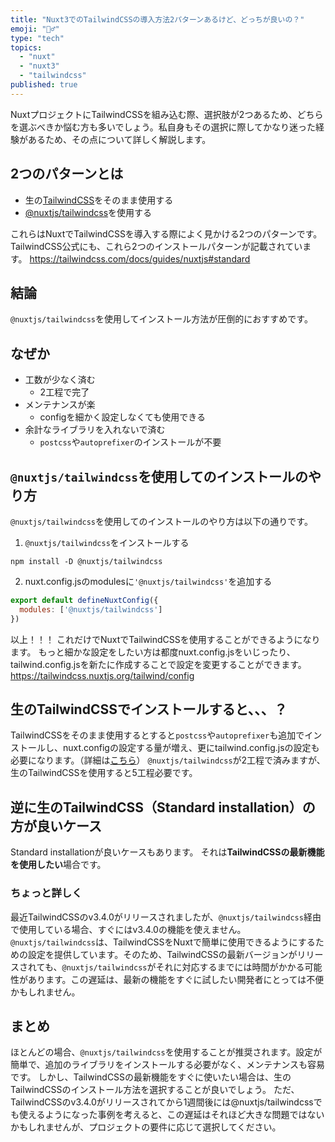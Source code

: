 ```yaml
---
title: "Nuxt3でのTailwindCSSの導入方法2パターンあるけど、どっちが良いの？"
emoji: "🤷‍♂️"
type: "tech"
topics:
  - "nuxt"
  - "nuxt3"
  - "tailwindcss"
published: true
---
```


NuxtプロジェクトにTailwindCSSを組み込む際、選択肢が2つあるため、どちらを選ぶべきか悩む方も多いでしょう。私自身もその選択に際してかなり迷った経験があるため、その点について詳しく解説します。

## 2つのパターンとは
- 生の[TailwindCSS](https://tailwindcss.com/docs/guides/nuxtjs#standard)をそのまま使用する
- [@nuxtjs/tailwindcss](https://tailwindcss.nuxtjs.org/)を使用する

これらはNuxtでTailwindCSSを導入する際によく見かける2つのパターンです。TailwindCSS公式にも、これら2つのインストールパターンが記載されています。
https://tailwindcss.com/docs/guides/nuxtjs#standard

## 結論
`@nuxtjs/tailwindcss`を使用してインストール方法が圧倒的におすすめです。

## なぜか
- 工数が少なく済む
  - 2工程で完了
- メンテナンスが楽
  - configを細かく設定しなくても使用できる
- 余計なライブラリを入れないで済む
  - `postcss`や`autoprefixer`のインストールが不要

## `@nuxtjs/tailwindcss`を使用してのインストールのやり方
`@nuxtjs/tailwindcss`を使用してのインストールのやり方は以下の通りです。
1. `@nuxtjs/tailwindcss`をインストールする
```sh:ターミナル
npm install -D @nuxtjs/tailwindcss
```
2. nuxt.config.jsのmodulesに`'@nuxtjs/tailwindcss'`を追加する
```JavaScript:nuxt.config.js
export default defineNuxtConfig({
  modules: ['@nuxtjs/tailwindcss']
})
```
以上！！！
これだけでNuxtでTailwindCSSを使用することができるようになります。
もっと細かな設定をしたい方は都度nuxt.config.jsをいじったり、tailwind.config.jsを新たに作成することで設定を変更することができます。
https://tailwindcss.nuxtjs.org/tailwind/config

## 生のTailwindCSSでインストールすると、、、？
TailwindCSSをそのまま使用するとすると`postcss`や`autoprefixer`も追加でインストールし、nuxt.configの設定する量が増え、更にtailwind.config.jsの設定も必要になります。（詳細は[こちら](https://tailwindcss.com/docs/guides/nuxtjs#standard)）
`@nuxtjs/tailwindcss`が2工程で済みますが、生のTailwindCSSを使用すると5工程必要です。


## 逆に生のTailwindCSS（Standard installation）の方が良いケース
Standard installationが良いケースもあります。
それは**TailwindCSSの最新機能を使用したい**場合です。

### ちょっと詳しく
最近TailwindCSSのv3.4.0がリリースされましたが、`@nuxtjs/tailwindcss`経由で使用している場合、すぐにはv3.4.0の機能を使えません。
`@nuxtjs/tailwindcss`は、TailwindCSSをNuxtで簡単に使用できるようにするための設定を提供しています。そのため、TailwindCSSの最新バージョンがリリースされても、`@nuxtjs/tailwindcss`がそれに対応するまでには時間がかかる可能性があります。この遅延は、最新の機能をすぐに試したい開発者にとっては不便かもしれません。

## まとめ
ほとんどの場合、`@nuxtjs/tailwindcss`を使用することが推奨されます。設定が簡単で、追加のライブラリをインストールする必要がなく、メンテナンスも容易です。
しかし、TailwindCSSの最新機能をすぐに使いたい場合は、生のTailwindCSSのインストール方法を選択することが良いでしょう。
ただ、TailwindCSSのv3.4.0がリリースされてから1週間後には@nuxtjs/tailwindcssでも使えるようになった事例を考えると、この遅延はそれほど大きな問題ではないかもしれませんが、プロジェクトの要件に応じて選択してください。